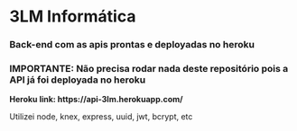 <h1>3LM Informática</h1>

<h3>Back-end com as apis prontas e deployadas no heroku</h3>

<h3>IMPORTANTE: Não precisa rodar nada deste repositório pois a API já foi deployada no heroku</h3>
<p><strong>Heroku link: https://api-3lm.herokuapp.com/ </strong></p>



<p>Utilizei node, knex, express, uuid, jwt, bcrypt, etc</p>
